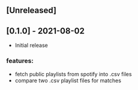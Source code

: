 ## [Unreleased]

## [0.1.0] - 2021-08-02

- Initial release
### features:
- fetch public playlists from spotify into .csv files
- compare two .csv playlist files for matches
